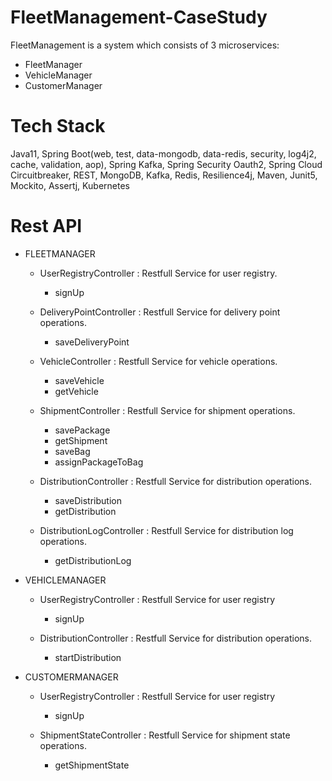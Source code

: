 # FleetManagement-CaseStudy

FleetManagement is a system which consists of 3 microservices:
- FleetManager
- VehicleManager
- CustomerManager

# Tech Stack

Java11,
Spring Boot(web, test, data-mongodb, data-redis, security, log4j2, cache, validation, aop),
Spring Kafka,
Spring Security Oauth2,
Spring Cloud Circuitbreaker,
REST,
MongoDB,
Kafka,
Redis,
Resilience4j,
Maven,
Junit5, Mockito, Assertj,
Kubernetes

# Rest API

- FLEETMANAGER
  - UserRegistryController : Restfull Service for user registry.
    - signUp
 
  - DeliveryPointController : Restfull Service for delivery point operations.
    - saveDeliveryPoint 

  - VehicleController : Restfull Service for vehicle operations.
    - saveVehicle
    - getVehicle

  - ShipmentController : Restfull Service for shipment operations.
    - savePackage
    - getShipment
    - saveBag
    - assignPackageToBag
    
  - DistributionController : Restfull Service for distribution operations.
    - saveDistribution
    - getDistribution

  - DistributionLogController : Restfull Service for distribution log operations.
    - getDistributionLog
   
- VEHICLEMANAGER
  - UserRegistryController : Restfull Service for user registry
    - signUp
      
  - DistributionController : Restfull Service for distribution operations.
    - startDistribution

- CUSTOMERMANAGER
  - UserRegistryController : Restfull Service for user registry
    - signUp
   
  - ShipmentStateController : Restfull Service for shipment state operations.
    - getShipmentState
